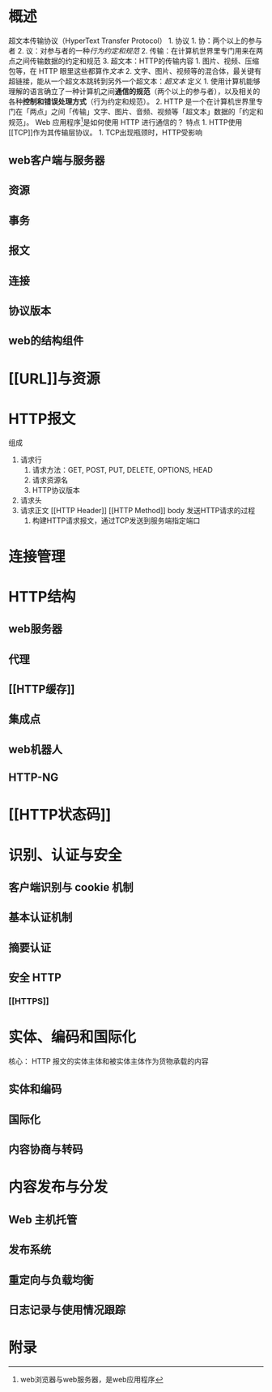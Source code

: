 # 概述
超文本传输协议（HyperText Transfer Protocol）
	1. 协议
		1. 协：两个以上的参与者
		2. 议：对参与者的一种*行为约定和规范*
	2. 传输：在计算机世界里专门用来在两点之间传输数据的约定和规范
	3. 超文本：HTTP的传输内容
		1. 图片、视频、压缩包等，在 HTTP 眼里这些都算作*文本*
		2. 文字、图片、视频等的混合体，最关键有超链接，能从一个超文本跳转到另外一个超文本：*超文本*
定义
	1. 使用计算机能够理解的语言确立了一种计算机之间**通信的规范**（两个以上的参与者），以及相关的各种**控制和错误处理方式**（行为约定和规范）。
	2. HTTP 是一个在计算机世界里专门在「两点」之间「传输」文字、图片、音频、视频等「超文本」数据的「约定和规范」。
Web 应用程序[^1]是如何使用 HTTP 进行通信的？
特点
	1. HTTP使用[[TCP]]作为其传输层协议。
		1. TCP出现瓶颈时，HTTP受影响
## web客户端与服务器
## 资源
## 事务
## 报文
## 连接
## 协议版本
## web的结构组件
# [[URL]]与资源
# HTTP报文
组成
1. 请求行
	1. 请求方法：GET, POST, PUT, DELETE, OPTIONS, HEAD
	2. 请求资源名
	3. HTTP协议版本
2. 请求头
3. 请求正文
[[HTTP Header]] 
[[HTTP Method]] 
body
发送HTTP请求的过程
	1. 构建HTTP请求报文，通过TCP发送到服务端指定端口
# 连接管理
# HTTP结构
## web服务器
## 代理
## [[HTTP缓存]] 
## 集成点
## web机器人
## HTTP-NG
# [[HTTP状态码]] 
# 识别、认证与安全
## 客户端识别与 cookie 机制
## 基本认证机制
## 摘要认证
## 安全 HTTP
### [[HTTPS]]  
# 实体、编码和国际化
核心： HTTP 报文的实体主体和被实体主体作为货物承载的内容
## 实体和编码
## 国际化
## 内容协商与转码
# 内容发布与分发
## Web 主机托管
## 发布系统
## 重定向与负载均衡
## 日志记录与使用情况跟踪
# 附录

[^1]: web浏览器与web服务器，是web应用程序
